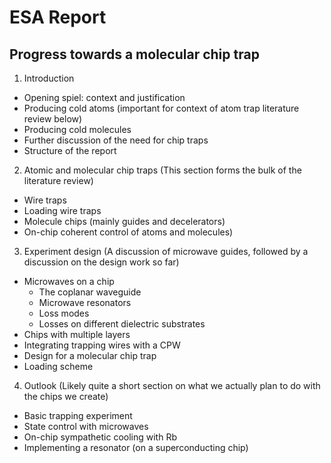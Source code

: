 # ESA Report

## Progress towards a molecular chip trap

1. Introduction
  * Opening spiel: context and justification
  * Producing cold atoms (important for context of atom trap literature review below)
  * Producing cold molecules
  * Further discussion of the need for chip traps
  * Structure of the report

2. Atomic and molecular chip traps
  (This section forms the bulk of the literature review)
  * Wire traps
  * Loading wire traps
  * Molecule chips (mainly guides and decelerators)
  * On-chip coherent control of atoms and molecules)
   
3. Experiment design
  (A discussion of microwave guides, followed by a discussion on the design work
  so far)
  * Microwaves on a chip
    - The coplanar waveguide
    - Microwave resonators
    - Loss modes
    - Losses on different dielectric substrates
  * Chips with multiple layers
  * Integrating trapping wires with a CPW
  * Design for a molecular chip trap
  * Loading scheme

4. Outlook
  (Likely quite a short section on what we actually plan to do with the chips we
  create)
  * Basic trapping experiment
  * State control with microwaves
  * On-chip sympathetic cooling with Rb
  * Implementing a resonator (on a superconducting chip)
